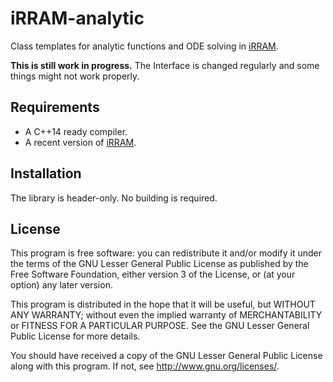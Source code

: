 # iRRAM-analytic 
Class templates for analytic functions and ODE solving in [iRRAM](https://github.com/norbert-mueller/iRRAM). 

__This is still work in progress.__
The Interface is changed regularly and some things might not work properly.
## Requirements
- A C++14 ready compiler.
- A recent version of [iRRAM](https://github.com/norbert-mueller/iRRAM).

## Installation
The library is header-only. No building is required.

## License
This program is free software: you can redistribute it and/or modify
it under the terms of the GNU Lesser General Public License as published by
the Free Software Foundation, either version 3 of the License, or
(at your option) any later version.

This program is distributed in the hope that it will be useful,
but WITHOUT ANY WARRANTY; without even the implied warranty of
MERCHANTABILITY or FITNESS FOR A PARTICULAR PURPOSE.  See the
GNU Lesser General Public License for more details.

You should have received a copy of the GNU Lesser General Public License
along with this program.  If not, see <http://www.gnu.org/licenses/>.

